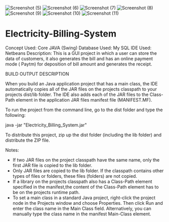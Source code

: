 ![Screenshot (5)](https://user-images.githubusercontent.com/73656057/103225537-1f85b600-4950-11eb-81f2-42e59a2b596c.png)
![Screenshot (6)](https://user-images.githubusercontent.com/73656057/103225864-deda6c80-4950-11eb-83cc-29767be8617c.png)
![Screenshot (7)](https://user-images.githubusercontent.com/73656057/103226179-88216280-4951-11eb-8178-5ab3234833ee.png)
![Screenshot (8)](https://user-images.githubusercontent.com/73656057/103226452-2b727780-4952-11eb-9cf9-01677377d5b3.png)
![Screenshot (9)](https://user-images.githubusercontent.com/73656057/103226508-4e9d2700-4952-11eb-98b6-c6a36a57ff08.png)
![Screenshot (10)](https://user-images.githubusercontent.com/73656057/103226582-755b5d80-4952-11eb-954e-9c986b3ae028.png)
![Screenshot (11)](https://user-images.githubusercontent.com/73656057/103226626-9754e000-4952-11eb-9734-2e884dcd8977.png)
# Electricity-Billing-System
Concept Used: Core JAVA (Swing) 
Database Used: My SQL
IDE Used: Netbeans
Description: This is a GUI project in which a user can store the data of customers, 
it also generates the bill and has an online payment mode ( Paytm) for deposition of 
bill amount and generates the receipt.


BUILD OUTPUT DESCRIPTION


When you build an Java application project that has a main class, the IDE
automatically copies all of the JAR
files on the projects classpath to your projects dist/lib folder. The IDE
also adds each of the JAR files to the Class-Path element in the application
JAR files manifest file (MANIFEST.MF).

To run the project from the command line, go to the dist folder and
type the following:

java -jar "Electricity_Billing_System.jar" 

To distribute this project, zip up the dist folder (including the lib folder)
and distribute the ZIP file.

Notes:

* If two JAR files on the project classpath have the same name, only the first
JAR file is copied to the lib folder.
* Only JAR files are copied to the lib folder.
If the classpath contains other types of files or folders, these files (folders)
are not copied.
* If a library on the projects classpath also has a Class-Path element
specified in the manifest,the content of the Class-Path element has to be on
the projects runtime path.
* To set a main class in a standard Java project, right-click the project node
in the Projects window and choose Properties. Then click Run and enter the
class name in the Main Class field. Alternatively, you can manually type the
class name in the manifest Main-Class element.
